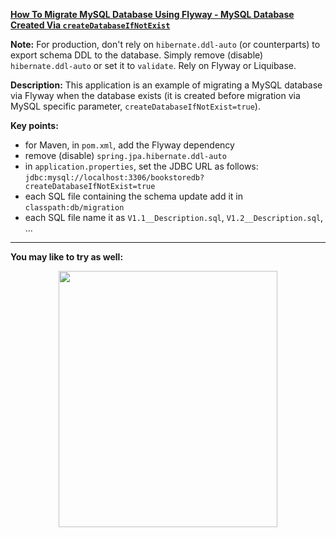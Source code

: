 **[How To Migrate MySQL Database Using Flyway - MySQL Database Created Via `createDatabaseIfNotExist`](https://github.com/AnghelLeonard/Hibernate-SpringBoot/tree/master/HibernateSpringBootFlywayMySQLQuick)**

**Note:** For production, don't rely on `hibernate.ddl-auto` (or counterparts) to export schema DDL to the database. Simply remove (disable) `hibernate.ddl-auto` or set it to `validate`. Rely on Flyway or Liquibase.

**Description:** This application is an example of migrating a MySQL database via Flyway when the database exists (it is created before migration via MySQL specific parameter, `createDatabaseIfNotExist=true`). 

**Key points:**
- for Maven, in `pom.xml`, add the Flyway dependency
- remove (disable) `spring.jpa.hibernate.ddl-auto`
- in `application.properties`, set the JDBC URL as follows: `jdbc:mysql://localhost:3306/bookstoredb?createDatabaseIfNotExist=true`
- each SQL file containing the schema update add it in `classpath:db/migration`
- each SQL file name it as `V1.1__Description.sql`, `V1.2__Description.sql`, ...

-------------------------------

**You may like to try as well:**
<a href="https://leanpub.com/java-persistence-performance-illustrated-guide"><p align="center"><img src="https://github.com/AnghelLeonard/Hibernate-SpringBoot/blob/master/Java%20Persistence%20Performance%20Illustrated%20Guide.jpg" height="410" width="350"/></p></a>
